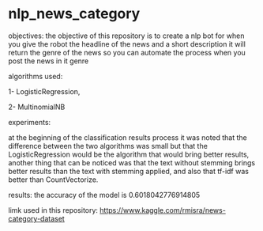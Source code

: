 # nlp_news_category

objectives: the objective of this repository is to create a nlp bot for when you give the robot the headline of the news and a short description it will return the genre of the news so you can automate the process when you post the news in it genre 

algorithms used:

1- LogisticRegression,

2- MultinomialNB

experiments:


at the beginning of the classification results process it was noted that the difference between the two algorithms was small but that the LogisticRegression would be the algorithm that would bring better results,
another thing that can be noticed was that the text without stemming brings better results than the text with stemming applied,
and also that tf-idf was better than CountVectorize.

results: the accuracy of the model is 0.6018042776914805

limk used in this repository: https://www.kaggle.com/rmisra/news-category-dataset
